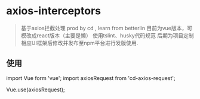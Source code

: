 # axios-interceptors
> 基于axios拦截处理
prod by cd , learn from betterlin
目前为vue版本，可模改成react版本（主要是懒）
使用tslint、husky代码规范
后期为项目定制相应UI框架后修改并发布至npm平台进行发版使用.

## 使用
import Vue form 'vue';
import axiosRequest from 'cd-axios-request';

Vue.use(axiosRequest);

